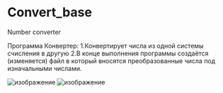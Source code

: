 # Convert_base
Number converter

Программа Конвертер:
1.Конвертирует числа из одной системы счисления в другую 
2.В конце выполнения программы создаётся (изменяется) файл в который вносятся преобразованные  числа под изначальными числами.

![изображение](https://github.com/Anton459091/Convert_base/assets/117515882/e203ff7d-5fb6-4c44-8661-19ce230c90bd)
![изображение](https://github.com/Anton459091/Convert_base/assets/117515882/d086efa5-c633-422b-ab23-ef70490c8cf9)

